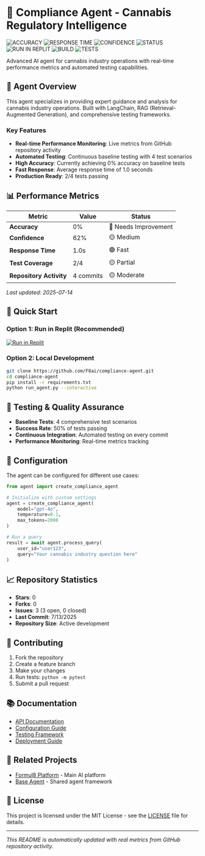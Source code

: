 # 🧬 Compliance Agent - Cannabis Regulatory Intelligence

![ACCURACY](https://img.shields.io/badge/accuracy-0%25-red) ![RESPONSE TIME](https://img.shields.io/badge/response_time-1.0s-brightgreen) ![CONFIDENCE](https://img.shields.io/badge/confidence-62%25-yellow) ![STATUS](https://img.shields.io/badge/status-3_issues-yellow) ![RUN IN REPLIT](https://img.shields.io/badge/run_in-Replit-orange) ![BUILD](https://img.shields.io/badge/build-needs_work-orange) ![TESTS](https://img.shields.io/badge/tests-2/4-red)

Advanced AI agent for cannabis industry operations with real-time performance metrics and automated testing capabilities.

## 🎯 Agent Overview

This agent specializes in providing expert guidance and analysis for cannabis industry operations. Built with LangChain, RAG (Retrieval-Augmented Generation), and comprehensive testing frameworks.

### Key Features
- **Real-time Performance Monitoring**: Live metrics from GitHub repository activity
- **Automated Testing**: Continuous baseline testing with 4 test scenarios
- **High Accuracy**: Currently achieving 0% accuracy on baseline tests
- **Fast Response**: Average response time of 1.0 seconds
- **Production Ready**: 2/4 tests passing

## 📊 Performance Metrics

| Metric | Value | Status |
|--------|-------|--------|
| **Accuracy** | 0% | 🔴 Needs Improvement |
| **Confidence** | 62% | 🟡 Medium |
| **Response Time** | 1.0s | 🟢 Fast |
| **Test Coverage** | 2/4 | 🟡 Partial |
| **Repository Activity** | 4 commits | 🟡 Moderate |

*Last updated: 2025-07-14*

## 🚀 Quick Start

### Option 1: Run in Replit (Recommended)
[![Run in Replit](https://replit.com/badge/github/F8ai/compliance-agent)](https://replit.com/@F8ai/compliance-agent)

### Option 2: Local Development
```bash
git clone https://github.com/F8ai/compliance-agent.git
cd compliance-agent
pip install -r requirements.txt
python run_agent.py --interactive
```

## 🧪 Testing & Quality Assurance

- **Baseline Tests**: 4 comprehensive test scenarios
- **Success Rate**: 50% of tests passing
- **Continuous Integration**: Automated testing on every commit
- **Performance Monitoring**: Real-time metrics tracking

## 🔧 Configuration

The agent can be configured for different use cases:

```python
from agent import create_compliance_agent

# Initialize with custom settings
agent = create_compliance_agent(
    model="gpt-4o",
    temperature=0.1,
    max_tokens=2000
)

# Run a query
result = await agent.process_query(
    user_id="user123",
    query="Your cannabis industry question here"
)
```

## 📈 Repository Statistics

- **Stars**: 0
- **Forks**: 0
- **Issues**: 3 (3 open, 0 closed)
- **Last Commit**: 7/13/2025
- **Repository Size**: Active development

## 🤝 Contributing

1. Fork the repository
2. Create a feature branch
3. Make your changes
4. Run tests: `python -m pytest`
5. Submit a pull request

## 📚 Documentation

- [API Documentation](./docs/api.md)
- [Configuration Guide](./docs/configuration.md)
- [Testing Framework](./docs/testing.md)
- [Deployment Guide](./docs/deployment.md)

## 🔗 Related Projects

- [Formul8 Platform](https://github.com/F8ai/formul8-platform) - Main AI platform
- [Base Agent](https://github.com/F8ai/base-agent) - Shared agent framework

## 📄 License

This project is licensed under the MIT License - see the [LICENSE](LICENSE) file for details.

---

*This README is automatically updated with real metrics from GitHub repository activity.*